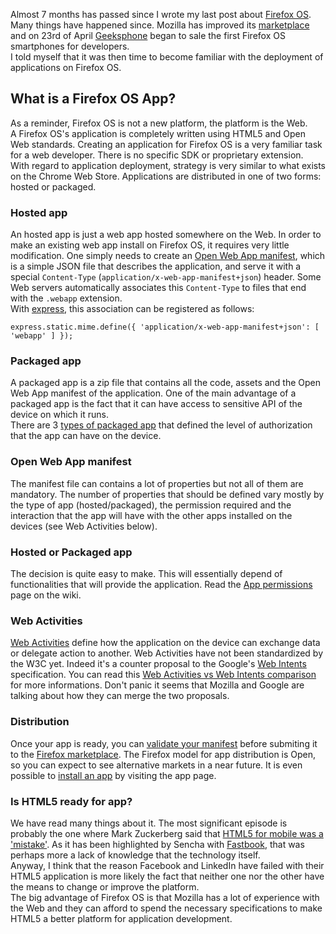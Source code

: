 Almost 7 months has passed since I wrote my last post about [Firefox OS](https://developer.mozilla.org/en-US/docs/Mozilla/Firefox_OS). Many things have happened since. Mozilla has improved its [marketplace](https://marketplace.firefox.com/developers/) and on 23rd of April [Geeksphone](http://www.geeksphone.com/) began to sale the first Firefox OS smartphones for developers.    
I told myself that it was then time to become familiar with the deployment of applications on Firefox OS.

What is a Firefox OS App?
-------------------------

As a reminder, Firefox OS is not a new platform, the platform is the Web.   
A Firefox OS's application is completely written using HTML5 and Open Web standards.
Creating an application for Firefox OS is a very familiar task for a web developer. There is
no specific SDK or proprietary extension.    
With regard to application deployment, strategy is very similar to what exists on the
Chrome Web Store. Applications are distributed in one of two forms: hosted or packaged.

### Hosted app

An hosted app is just a web app hosted somewhere on the Web. In order to make an existing web app install on Firefox OS, it  requires very little modification. One simply needs to create an [Open Web App manifest](https://developer.mozilla.org/en-US/docs/Apps/Manifest), which is a simple JSON file that describes the application, and serve it with a special `Content-Type` (`application/x-web-app-manifest+json`) header.
Some Web servers automatically associates this `Content-Type` to files that end with the `.webapp` extension.    
With [express](http://expressjs.com/), this association can be registered as follows:

    express.static.mime.define({ 'application/x-web-app-manifest+json': [ 'webapp' ] });

### Packaged app

A packaged app is a zip file that contains all the code, assets and the Open Web App manifest of the application.
One of the main advantage of a packaged app is the fact that it can have access to sensitive API of the device on which it runs.    
There are 3 [types of packaged app](https://developer.mozilla.org/en-US/docs/Apps/Packaged_apps#Types_of_packaged_apps) that defined the level of authorization that the app can have on the device.

### Open Web App manifest

The manifest file can contains a lot of properties but not all of them are mandatory. The number of properties that should be defined vary mostly by the type of app (hosted/packaged), the permission required and the interaction that the app will have with the other apps installed on the devices (see Web Activities below).

### Hosted or Packaged app

The decision is quite easy to make. This will essentially depend of functionalities that will provide the application. Read the [App permissions](https://developer.mozilla.org/en-US/docs/Apps/App_permissions) page on the wiki.

### Web Activities

[Web Activities](https://developer.mozilla.org/en-US/docs/WebAPI/Web_Activities) define how the application on the device can exchange data or delegate action to another. Web Activities have not been standardized by the W3C yet. Indeed it's a counter proposal to the Google's [Web Intents](http://webintents.org/) specification. You can read this [Web Activities vs Web Intents comparison](http://codebits.glennjones.net/webactions/intentsvsactivities.html) for more informations. Don't panic it seems that Mozilla and Google are talking about how they can merge the two proposals.

### Distribution

Once your app is ready, you can [validate your manifest](https://marketplace.firefox.com/developers/validator) before submiting it to the [Firefox marketplace](https://marketplace.firefox.com/). The Firefox model for app distribution is Open, so you can expect to see alternative markets in a near future. It is even possible to [install an app](https://developer.mozilla.org/en-US/docs/Apps/Getting_Started) by visiting the app page.

### Is HTML5 ready for app?

We have read many things about it. The most significant episode is probably the one where Mark Zuckerberg said that [HTML5 for mobile was a 'mistake'](http://www.theverge.com/2012/9/11/3317230/mark-zuckerberg-betting-on-html5-for-mobile-was-a-mistake-hints-at). As it has been highlighted by Sencha with [Fastbook](http://www.sencha.com/blog/the-making-of-fastbook-an-html5-love-story), that was perhaps more a lack of knowledge that the technology itself.    
Anyway, I think that the reason Facebook and LinkedIn have failed with their HTML5 application is more likely the fact that neither one nor the other have the means to change or improve the platform.    
The big advantage of Firefox OS is that Mozilla has a lot of experience with the Web and they can afford to spend the necessary specifications to make HTML5 a better platform for application development.